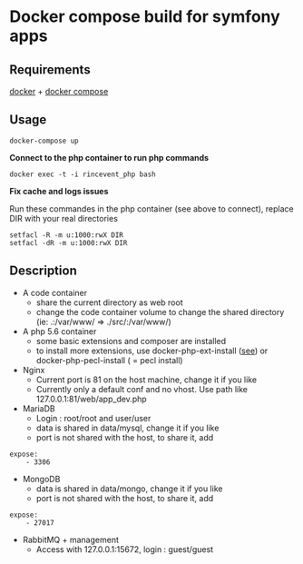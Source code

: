 # Docker compose build for symfony apps
## Requirements
[docker](https://docs.docker.com/engine/installation/) + [docker compose](https://docs.docker.com/compose/install/)
## Usage
`docker-compose up`

**Connect to the php container to run php commands**

`docker exec -t -i rincevent_php bash`

**Fix cache and logs issues**

Run these commandes in the php container (see above to connect), replace DIR with your real directories

```
setfacl -R -m u:1000:rwX DIR
setfacl -dR -m u:1000:rwX DIR
```

## Description
* A code container
  * share the current directory as web root
  * change the code container volume to change the shared directory (ie: .:/var/www/ => ./src/:/var/www/)
* A php 5.6 container
  * some basic extensions and composer are installed
  * to install more extensions, use docker-php-ext-install ([see](https://hub.docker.com/_/php/)) or docker-php-pecl-install ( = pecl install)
* Nginx
  * Current port is 81 on the host machine, change it if you like
  * Currently only a default conf and no vhost. Use path like 127.0.0.1:81/web/app_dev.php
* MariaDB
  * Login : root/root and user/user
  * data is shared in data/mysql, change it if you like
  * port is not shared with the host, to share it, add
```
expose:
    - 3306
```
* MongoDB
  * data is shared in data/mongo, change it if you like
  * port is not shared with the host, to share it, add
```
expose:
    - 27017
```
* RabbitMQ + management
  * Access with 127.0.0.1:15672, login : guest/guest
